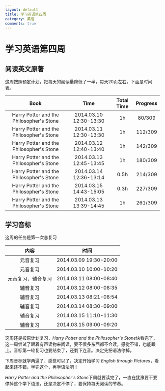 ```yaml
---
layout: default
title: 学习英语第四周
category: 英语 
comments: true
---
```


# 学习英语第四周

## 阅读英文原著
这周按照预定计划，把每天的阅读量降低了一半，每天20页左右。下面是时间表。

| Book |	Time | Total Time | Progress |  
|:----:|  :----:|  :----:|  :----:|  
|Harry Potter and the Philosopher's Stone| 2014.03.10 12:30-13:30 | 1h |80/309 |
|Harry Potter and the Philosopher's Stone| 2014.03.11 12:30-13:30 | 1h |112/309 |
|Harry Potter and the Philosopher's Stone| 2014.03.12 12:40-13:40 | 1h |142/309 |
|Harry Potter and the Philosopher's Stone| 2014.03.13 12:45-13:45 | 1h |180/309 |
|Harry Potter and the Philosopher's Stone| 2014.03.14 12:36-13:14 | 0.5h |214/309 |
|Harry Potter and the Philosopher's Stone| 2014.03.15 14:43-15:05 | 0.3h |227/309 |
|Harry Potter and the Philosopher's Stone| 2014.03.13 13:39-14:45 | 1h |261/309 |


## 学习音标
这周的任务是第一次总复习



| 内容 | 时间 |
|:--:|:--:|
|元音复习 |2014.03.09 19:30-20:00 |
|元音复习 |2014.03.10 10:00-10:20 |
|元音复习，辅音复习 |2014.03.11 08:00-08:40 |
|辅音复习 |2014.03.12 08:00-08:35 |
|辅音复习 |2014.03.13 08:21-08:54 |
|辅音复习 |2014.03.14 08:30-09:00 |
|辅音复习 |2014.03.15 11:10-11:30 |
|辅音复习 |2014.03.15 09:00-09:20 |

这周还是按原计划复习，*Harry Potter and the Philosopher's Stone*快看完了，这一周尝试了跟着有声读物来阅读，要不很多东西都不会读，感觉不错，也能跟上。音标第一轮复习也要结束了，还剩下连音。决定先把语法停掉。

下周音标就学两遍了，感觉可以了，决定开始学习 *English through Pictures*，看起来还不错。学完这个，再学语法吧！

*Harry Potter and the Philosopher's Stone*下周就要读完了，一直在犹豫要不要停掉这个学下语法，还是决定不停了，要保持每天阅读的节奏。
